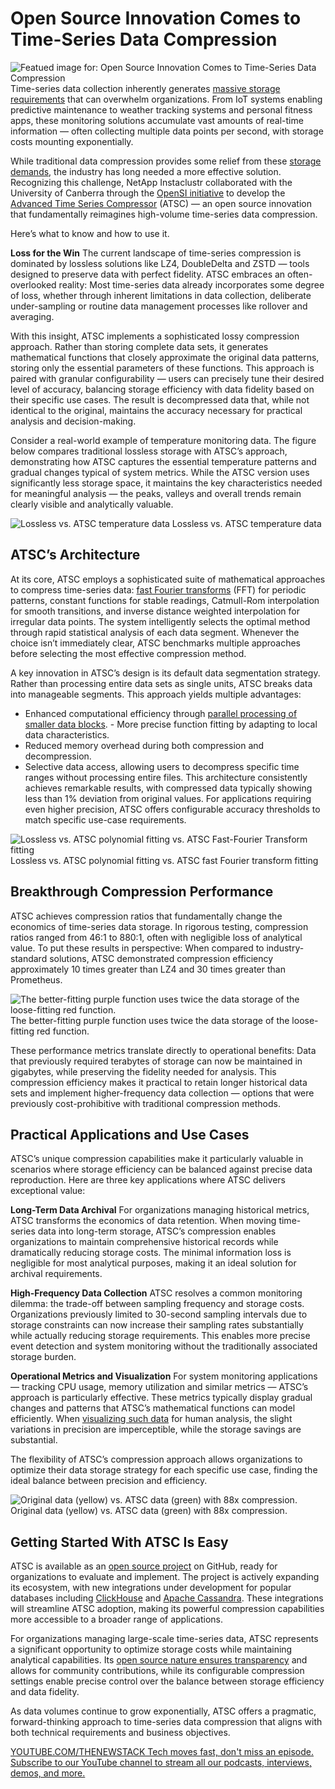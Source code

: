 # Open Source Innovation Comes to Time-Series Data Compression
![Featued image for: Open Source Innovation Comes to Time-Series Data Compression](https://cdn.thenewstack.io/media/2024/12/5d9932fc-compressed-1024x576.jpg)
Time-series data collection inherently generates [massive storage requirements](https://thenewstack.io/storage/) that can overwhelm organizations. From IoT systems enabling predictive maintenance to weather tracking systems and personal fitness apps, these monitoring solutions accumulate vast amounts of real-time information — often collecting multiple data points per second, with storage costs mounting exponentially.

While traditional data compression provides some relief from these [storage demands](https://thenewstack.io/cloud-native/the-most-popular-cloud-native-storage-solutions/), the industry has long needed a more effective solution. Recognizing this challenge, NetApp Instaclustr collaborated with the University of Canberra through the [OpenSI initiative](https://opensi.net/) to develop the [Advanced Time Series Compressor](https://github.com/instaclustr/atsc) (ATSC) — an open source innovation that fundamentally reimagines high-volume time-series data compression.

Here’s what to know and how to use it.

**Loss for the Win**
The current landscape of time-series compression is dominated by lossless solutions like LZ4, DoubleDelta and ZSTD — tools designed to preserve data with perfect fidelity. ATSC embraces an often-overlooked reality: Most time-series data already incorporates some degree of loss, whether through inherent limitations in data collection, deliberate under-sampling or routine data management processes like rollover and averaging.

With this insight, ATSC implements a sophisticated lossy compression approach. Rather than storing complete data sets, it generates mathematical functions that closely approximate the original data patterns, storing only the essential parameters of these functions. This approach is paired with granular configurability — users can precisely tune their desired level of accuracy, balancing storage efficiency with data fidelity based on their specific use cases. The result is decompressed data that, while not identical to the original, maintains the accuracy necessary for practical analysis and decision-making.

Consider a real-world example of temperature monitoring data. The figure below compares traditional lossless storage with ATSC’s approach, demonstrating how ATSC captures the essential temperature patterns and gradual changes typical of system metrics. While the ATSC version uses significantly less storage space, it maintains the key characteristics needed for meaningful analysis — the peaks, valleys and overall trends remain clearly visible and analytically valuable.

![Lossless vs. ATSC temperature data](https://cdn.thenewstack.io/media/2024/12/42db9105-image1.png)
Lossless vs. ATSC temperature data

## ATSC’s Architecture
At its core, ATSC employs a sophisticated suite of mathematical approaches to compress time-series data: [fast Fourier transforms](https://en.wikipedia.org/wiki/Fast_Fourier_transform) (FFT) for periodic patterns, constant functions for stable readings, Catmull-Rom interpolation for smooth transitions, and inverse distance weighted interpolation for irregular data points. The system intelligently selects the optimal method through rapid statistical analysis of each data segment. Whenever the choice isn’t immediately clear, ATSC benchmarks multiple approaches before selecting the most effective compression method.

A key innovation in ATSC’s design is its default data segmentation strategy. Rather than processing entire data sets as single units, ATSC breaks data into manageable segments. This approach yields multiple advantages:

- Enhanced computational efficiency through
[parallel processing of smaller data blocks](https://thenewstack.io/heterogeneous-processing-requires-data-parallelization-tools-sycl-and-dpc-are-a-good-start/). - More precise function fitting by adapting to local data characteristics.
- Reduced memory overhead during both compression and decompression.
- Selective data access, allowing users to decompress specific time ranges without processing entire files.
This architecture consistently achieves remarkable results, with compressed data typically showing less than 1% deviation from original values. For applications requiring even higher precision, ATSC offers configurable accuracy thresholds to match specific use-case requirements.

![Lossless vs. ATSC polynomial fitting vs. ATSC Fast-Fourier Transform fitting](https://cdn.thenewstack.io/media/2024/12/29bda24c-image3.png)
Lossless vs. ATSC polynomial fitting vs. ATSC fast Fourier transform fitting

## Breakthrough Compression Performance
ATSC achieves compression ratios that fundamentally change the economics of time-series data storage. In rigorous testing, compression ratios ranged from 46:1 to 880:1, often with negligible loss of analytical value. To put these results in perspective: When compared to industry-standard solutions, ATSC demonstrated compression efficiency approximately 10 times greater than LZ4 and 30 times greater than Prometheus.

![The better-fitting purple function uses twice the data storage of the loose-fitting red function.](https://cdn.thenewstack.io/media/2024/12/5ef8efb6-image2.png)
The better-fitting purple function uses twice the data storage of the loose-fitting red function.

These performance metrics translate directly to operational benefits: Data that previously required terabytes of storage can now be maintained in gigabytes, while preserving the fidelity needed for analysis. This compression efficiency makes it practical to retain longer historical data sets and implement higher-frequency data collection — options that were previously cost-prohibitive with traditional compression methods.

## Practical Applications and Use Cases
ATSC’s unique compression capabilities make it particularly valuable in scenarios where storage efficiency can be balanced against precise data reproduction. Here are three key applications where ATSC delivers exceptional value:

**Long-Term Data Archival**
For organizations managing historical metrics, ATSC transforms the economics of data retention. When moving time-series data into long-term storage, ATSC’s compression enables organizations to maintain comprehensive historical records while dramatically reducing storage costs. The minimal information loss is negligible for most analytical purposes, making it an ideal solution for archival requirements.

**High-Frequency Data Collection**
ATSC resolves a common monitoring dilemma: the trade-off between sampling frequency and storage costs. Organizations previously limited to 30-second sampling intervals due to storage constraints can now increase their sampling rates substantially while actually reducing storage requirements. This enables more precise event detection and system monitoring without the traditionally associated storage burden.

**Operational Metrics and Visualization**
For system monitoring applications — tracking CPU usage, memory utilization and similar metrics — ATSC’s approach is particularly effective. These metrics typically display gradual changes and patterns that ATSC’s mathematical functions can model efficiently. When [visualizing such data](https://thenewstack.io/explore-and-visualize-data-the-apache-superset-way/) for human analysis, the slight variations in precision are imperceptible, while the storage savings are substantial.

The flexibility of ATSC’s compression approach allows organizations to optimize their data storage strategy for each specific use case, finding the ideal balance between precision and efficiency.

![Original data (yellow) vs. ATSC data (green) with 88x compression.](https://cdn.thenewstack.io/media/2024/12/6ac776f5-image4.png)
Original data (yellow) vs. ATSC data (green) with 88x compression.

## Getting Started With ATSC Is Easy
ATSC is available as an [open source project](https://github.com/instaclustr/atsc) on GitHub, ready for organizations to evaluate and implement. The project is actively expanding its ecosystem, with new integrations under development for popular databases including [ClickHouse](https://clickhouse.com/) and [Apache Cassandra](https://cassandra.apache.org/_/index.html). These integrations will streamline ATSC adoption, making its powerful compression capabilities more accessible to a broader range of applications.

For organizations managing large-scale time-series data, ATSC represents a significant opportunity to optimize storage costs while maintaining analytical capabilities. Its [open source nature ensures transparency](https://thenewstack.io/open-source-is-at-a-crossroads/) and allows for community contributions, while its configurable compression settings enable precise control over the balance between storage efficiency and data fidelity.

As data volumes continue to grow exponentially, ATSC offers a pragmatic, forward-thinking approach to time-series data compression that aligns with both technical requirements and business objectives.

[
YOUTUBE.COM/THENEWSTACK
Tech moves fast, don't miss an episode. Subscribe to our YouTube
channel to stream all our podcasts, interviews, demos, and more.
](https://youtube.com/thenewstack?sub_confirmation=1)